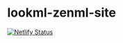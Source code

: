 # lookml-zenml-site

[![Netlify Status](https://api.netlify.com/api/v1/badges/a86ee7bc-a0e8-4e46-b7e7-3fe39f6d3c57/deploy-status)](https://app.netlify.com/sites/lookml-zenml/deploys)